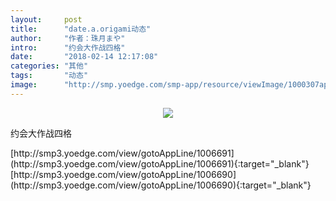 ```yaml
---
layout:     post
title:      "date.a.origami动态"
author:     "作者：珠月まや"
intro:      "约会大作战四格"
date:       "2018-02-14 12:17:08"
categories: "其他"
tags:       "动态"
image:      "http://smp.yoedge.com/smp-app/resource/viewImage/1000307appline.png"
---
```

<div style="text-align: center">
<p><img src="http://smp.yoedge.com/smp-app/resource/viewImage/1000307appline.png"/></p>
</div>
<p class="post-meta">
<span>约会大作战四格</span>
</p>
[http://smp3.yoedge.com/view/gotoAppLine/1006691](http://smp3.yoedge.com/view/gotoAppLine/1006691){:target="_blank"}
[http://smp3.yoedge.com/view/gotoAppLine/1006690](http://smp3.yoedge.com/view/gotoAppLine/1006690){:target="_blank"}


